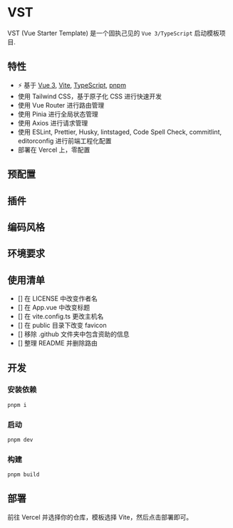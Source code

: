 # VST

VST (Vue Starter Template) 是一个固执己见的 `Vue 3/TypeScript` 启动模板项目.

## 特性

- ⚡ 基于 [Vue 3](https://cn.vuejs.org/), [Vite](https://cn.vitejs.dev/), [TypeScript](https://www.typescriptlang.org/), [pnpm](https://pnpm.io/zh/)
- 使用 Tailwind CSS，基于原子化 CSS 进行快速开发
- 使用 Vue Router 进行路由管理
- 使用 Pinia 进行全局状态管理
- 使用 Axios 进行请求管理
- 使用 ESLint, Prettier, Husky, lintstaged, Code Spell Check, commitlint, editorconfig 进行前端工程化配置
- 部署在 Vercel 上，零配置

## 预配置

## 插件

## 编码风格

## 环境要求

## 使用清单

- [] 在 LICENSE 中改变作者名
- [] 在 App.vue 中改变标题
- [] 在 vite.config.ts 更改主机名
- [] 在 public 目录下改变 favicon
- [] 移除 .github 文件夹中包含资助的信息
- [] 整理 README 并删除路由

## 开发

### 安装依赖

```bash
pnpm i
```

### 启动

```bash
pnpm dev
```

### 构建

```bash
pnpm build
```

## 部署

前往 Vercel 并选择你的仓库，模板选择 Vite，然后点击部署即可。
